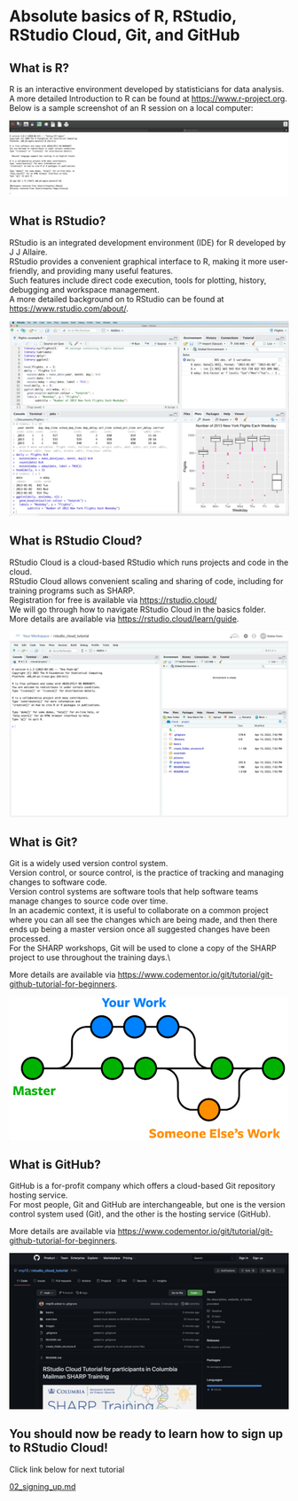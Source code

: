 # Absolute basics of R, RStudio, RStudio Cloud, Git, and GitHub

## What is R?

R is an interactive environment developed by statisticians for data analysis.\
A more detailed Introduction to R can be found at https://www.r-project.org. \
Below is a sample screenshot of an R session on a local computer:

![](../images/what_is_r.png)

## What is RStudio?

RStudio is an integrated development environment (IDE) for R developed by J J Allaire.\
RStudio provides a convenient graphical interface to R, making it more user-friendly, and providing many useful features.\
Such features include direct code execution, tools for plotting, history, debugging and workspace management.\
A more detailed background on to RStudio can be found at https://www.rstudio.com/about/.

![](../images/what_is_rstudio.png)

## What is RStudio Cloud?

RStudio Cloud is a cloud-based RStudio which runs projects and code in the cloud.\
RStudio Cloud allows convenient scaling and sharing of code, including for training programs such as SHARP. \
Registration for free is available via https://rstudio.cloud/ \
We will go through how to navigate RStudio Cloud in the basics folder. \
More details are available via https://rstudio.cloud/learn/guide.

![](../images/rstudio_cloud_first_load.png)

## What is Git?

Git is a widely used version control system. \
Version control, or source control, is the practice of tracking and managing changes to software code. \
Version control systems are software tools that help software teams manage changes to source code over time. \
In an academic context, it is useful to collaborate on a common project where you can all see the changes which are being made, and then there ends up being a master version once all suggested changes have been processed.\
For the SHARP workshops, Git will be used to clone a copy of the SHARP project to use throughout the training days.\

More details are available via https://www.codementor.io/git/tutorial/git-github-tutorial-for-beginners.

![](../images/what_is_git.png)

## What is GitHub?

GitHub is a for-profit company which offers a cloud-based Git repository hosting service. \
For most people, Git and GitHub are interchangeable, but one is the version control system used (Git), and the other is the hosting service (GitHub).

More details are available via https://www.codementor.io/git/tutorial/git-github-tutorial-for-beginners.

![](../images/what_is_github.png)

## You should now be ready to learn how to sign up to RStudio Cloud!

Click link below for next tutorial

[02_signing_up.md](https://github.com/rmp15/rstudio_cloud_tutorial/blob/main/basics/02_signing_up.md)

